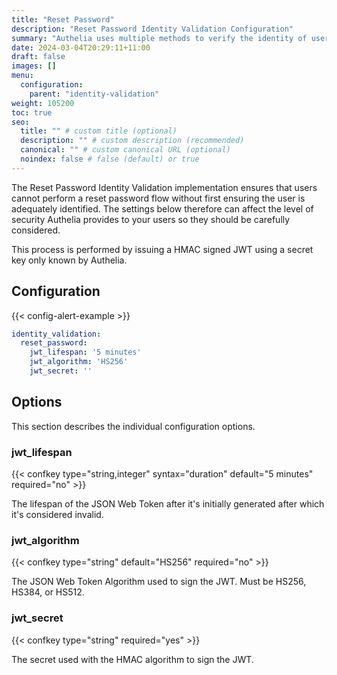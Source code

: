 ```yaml
---
title: "Reset Password"
description: "Reset Password Identity Validation Configuration"
summary: "Authelia uses multiple methods to verify the identity of users to prevent a malicious user from performing actions on behalf of them. This section describes Reset Password method."
date: 2024-03-04T20:29:11+11:00
draft: false
images: []
menu:
  configuration:
    parent: "identity-validation"
weight: 105200
toc: true
seo:
  title: "" # custom title (optional)
  description: "" # custom description (recommended)
  canonical: "" # custom canonical URL (optional)
  noindex: false # false (default) or true
---
```


The Reset Password Identity Validation implementation ensures that users cannot perform a reset password flow without
first ensuring the user is adequately identified. The settings below therefore can affect the level of security Authelia
provides to your users so they should be carefully considered.

This process is performed by issuing a HMAC signed JWT using a secret key only known by Authelia.

## Configuration

{{< config-alert-example >}}

```yaml {title="configuration.yml"}
identity_validation:
  reset_password:
    jwt_lifespan: '5 minutes'
    jwt_algorithm: 'HS256'
    jwt_secret: ''
```

## Options

This section describes the individual configuration options.

### jwt_lifespan

{{< confkey type="string,integer" syntax="duration" default="5 minutes" required="no" >}}

The lifespan of the JSON Web Token after it's initially generated after which it's considered invalid.

### jwt_algorithm

{{< confkey type="string" default="HS256" required="no" >}}

The JSON Web Token Algorithm used to sign the JWT. Must be HS256, HS384, or HS512.

### jwt_secret

{{< confkey type="string" required="yes" >}}

The secret used with the HMAC algorithm to sign the JWT.
